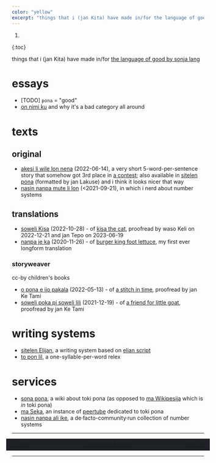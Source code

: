```yaml
---
color: "yellow"
excerpt: "things that i (jan Kita) have made in/for the language of good by sonja lang"
---
```


1. 
{:toc}

things that i (jan Kita) have made in/for [the language of good by sonja lang](https://en.wikipedia.org/wiki/Toki_Pona)

# essays

- [TODO] `pona` = "good"
- [on nimi ku](https://sona.pona.la/wiki/User:.hecko/on_nimi_ku) and why it's a bad category all around

# texts

## original

- [akesi li wile lon nena](akesi-li-wile-lon-nena/) (2022-06-14), a very short 5-word-per-sentence story that somehow got 3rd place in [a contest](https://utala.pona.la/lipu-lili/); also available in [sitelen pona](akesi-li-wile-lon-nena/sitelen-pona/) (formatted by jan Lakuse) and i think it looks nicer that way
- [nasin nanpa mute li lon](https://lipukule.org/post/2021/09/21/nasin-nanpa-mute-li-lon/) (<2021-09-21), in which i nerd about number systems

## translations

- [soweli Kisa](soweli-kisa/) (2022-10-28) - of [kisa the cat](https://en.wikipedia.org/wiki/Kisa_the_Cat), proofread by waso Keli on 2022-12-21 and jan Tepo on 2023-06-19
- [nanpa je ka](nanpa-je-ka/) (2020-11-26) - of [burger king foot lettuce](https://www.youtube.com/watch?v=9PWjqgM_CU8), my first ever longform translation

### storyweaver

cc-by children's books

- [o pona e ijo pakala](https://storyweaver.org.in/stories/442898-o-pona-e-ijo-pakala) (2022-05-13) - of [a stitch in time](https://storyweaver.org.in/stories/49732-a-stitch-in-time), proofread by jan Ke Tami
- [soweli poka pi soweli lili](https://storyweaver.org.in/stories/374174-soweli-poka-pi-soweli-lili) (2021-12-19) - of [a friend for little goat](https://storyweaver.org.in/stories/27877-a-friend-for-little-goat), proofread by jan Ke Tami

# writing systems

- [sitelen Elijan](https://sona.pona.la/wiki/User:.hecko/sitelen_Elijan), a writing system based on [elian script](https://www.ccelian.com/ElianScriptFull.html)
- [to pon lil](https://sona.pona.la/wiki/User:.hecko/to_pon_lil), a one-syllable-per-word relex

# services

- [sona pona](https://sona.pona.la/wiki/Main_Page), a wiki about toki pona (as opposed to [ma Wikipesija](https://wikipesija.org) which is *in* toki pona)
- [ma Seka](https://seka.pona.la/), an instance of [peertube](https://joinpeertube.org/) dedicated to toki pona
- [nasin nanpa ali ike](https://sona.pona.la/wiki/nasin_nanpa_ali_ike), a de·facto-community·run collection of number systems

---

<style>
	#sike-pona-box {
		display: flex;
		flex-wrap: wrap;
		align-items: center;
		background-color: #1e2226;
		padding: 5px 15px;
		margin: 0px -15px;
	}
	
	@media (max-width: 360px) {
		#sike-pona-box {
			display: block;
		}
	}
	
	@keyframes sike-pona {
		0%	{bottom: 0em;}
		10%	{bottom: 0em;}
		20%	{bottom: 1.5em;}
		30%	{bottom: 1.5em;}
		40%	{bottom: 3em;}
		50%	{bottom: 3em;}
		60%	{bottom: 4.5em;}
		70%	{bottom: 4.5em;}
		80%	{bottom: 6em;}
		90%	{bottom: 6em;}
		100%	{bottom: 7.5em;}
	}
	
	#sike-pona-cycler-wrapper {
		margin: 0;
		text-align: center;
		height: 1.5em;
		overflow: clip;
	}
	
	#sike-pona-cycler {
		margin: 0;
		position: relative;
		animation-name: sike-pona;
		animation-duration: 8s; 
		animation-iteration-count: infinite;
		animation-timing-function: ease-out;
	}
	
	@media (prefers-reduced-motion: reduce) {
		#sike-pona-cycler {
			animation-timing-function: step-start;
		}
	}
</style>

<div id="sike-pona-box" markdown="0">
	<div style="margin: 0; text-align: left; flex-grow: 1; flex-basis: 0;">
		<a href="https://sike.pona.la/jan/jan Kita/prev.html">←&nbsp;prev</a>
	</div>
	<div id="sike-pona-cycler-wrapper">
		<div id="sike-pona-cycler">
			<a href="https://sike.pona.la/" style="line-height: 1.5;">
				<div style="margin: 0;">the circle of good</div>
				<div style="margin: 0;">cool sphere</div>
				<div style="margin: 0;">friendly ring</div>
				<div style="margin: 0;">useful disk</div>
				<div style="margin: 0;">acceptable cycle</div>
				<div style="margin: 0; aria-hidden: true;">the circle of good</div>
			</a>
		</div>
	</div>
	<div style="margin: 0; text-align: right; flex-grow: 1; flex-basis: 0;">
		<a href="https://sike.pona.la/jan/jan Kita/next.html">next&nbsp;→</a>
	</div>
</div>

---
